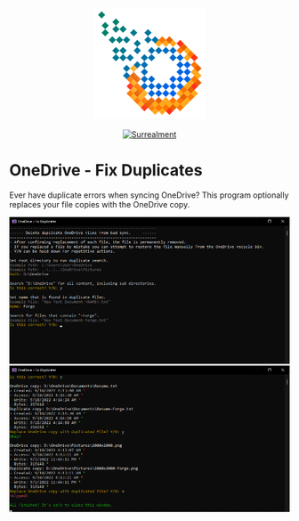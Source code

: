 <p align="center">
  <a href="https://surrealment.com/">
    <img src="https://github.com/Surrealment/Marketing/blob/main/logo/0200x0200.png?raw=true" alt="Logo">
  </a>
  <br />
  <br />
  <a href="https://github.com/shockelite/Discordnet-Template/issues"> <a href="https://discord.gg/5nnzbrf"><img src="https://discord.com/api/guilds/344523833979437057/widget.png" alt="Surrealment"></a>
</p>

# OneDrive - Fix Duplicates
Ever have duplicate errors when syncing OneDrive? This program optionally replaces your file copies with the OneDrive copy. 
  
<img src="https://github.com/shockelite/OneDrive-FixDuplicates/blob/master/Images/Screenshot1.png?raw=true" alt="Screenshot 1">

<img src="https://github.com/shockelite/OneDrive-FixDuplicates/blob/master/Images/Screenshot2.png?raw=true" alt="Screenshot 2">
